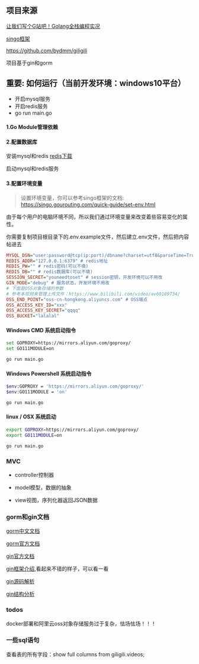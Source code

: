 

## 项目来源
[让我们写个G站吧！Golang全栈编程实况](https://space.bilibili.com/10/channel/detail?cid=78794)

[singo框架](https://github.com/bydmm/singo)

https://github.com/bydmm/giligili

项目基于gin和gorm

## 重要: 如何运行（当前开发环境：windows10平台）
- 开启mysql服务
- 开启redis服务
- go run main.go

#### 1.Go Module管理依赖


#### 2.配置数据库

安装mysql和redis
[redis下载](https://github.com/MicrosoftArchive/redis/releases)

启动mysql和redis服务

#### 3.配置环境变量

> 设置环境变量，你可以参考singo框架的文档: https://singo.gourouting.com/quick-guide/set-env.html

由于每个用户的电脑环境不同，所以我们通过环境变量来改变着些容易变化的属性。

你需要复制项目根目录下的.env.example文件，然后建立.env文件，然后把内容帖进去

```ini
MYSQL_DSN="user:password@tcp(ip:port)/dbname?charset=utf8&parseTime=True&loc=Local" # mysql连接串
REDIS_ADDR="127.0.0.1:6379" # redis地址
REDIS_PW="" # redis密码(可以不填)
REDIS_DB="" # redis数据库(可以不填)
SESSION_SECRET="youneedtoset" # session密钥，开发环境可以不用改
GIN_MODE="debug" # 服务状态，开发环境不用改
# 下面是OSS对象存储的参数
# 参考本视频来管理上传文件：https://www.bilibili.com/video/av60189734/
OSS_END_POINT="oss-cn-hongkong.aliyuncs.com" # OSS端点
OSS_ACCESS_KEY_ID="xxx"
OSS_ACCESS_KEY_SECRET="qqqq"
OSS_BUCKET="lalalal"

```

#### Windows CMD 系统启动指令

```bash
set GOPROXY=https://mirrors.aliyun.com/goproxy/
set GO111MODULE=on

go run main.go
```

#### Windows Powershell 系统启动指令

```bash
$env:GOPROXY = 'https://mirrors.aliyun.com/goproxy/'
$env:GO111MODULE = 'on'

go run main.go
```

#### linux / OSX 系统启动

```bash
export GOPROXY=https://mirrors.aliyun.com/goproxy/
export GO111MODULE=on

go run main.go
```

### MVC

- controller控制器

- model模型，数据的抽象

- view视图，序列化器返回JSON数据

### gorm和gin文档

[gorm中文文档](http://gorm.io/zh_CN/docs/index.html)

[gorm官方文档](https://gorm.io/docs/)

[gin官方文档](https://github.com/gin-gonic/gin)

[gin框架介绍](https://www.yoytang.com/go-gin-doc.html),看起来不错的样子，可以看一看

[gin源码解析](https://www.cnblogs.com/yjf512/p/9670990.html)

[gin结构分析](https://juejin.im/post/5c7c923cf265da2dce1f5fe8)

### todos

docker部署和阿里云oss对象存储服务过于复杂，怯场怯场！！！

### 一些sql语句

查看表的所有字段：show full columns from giligili.videos;